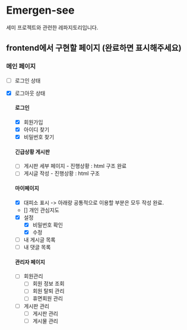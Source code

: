 # Emergen-see

세미 프로젝트와 관련한 레파지토리입니다.

## frontend에서 구현할 페이지 (완료하면 표시해주세요)

### 메인 페이지
- [ ] 로그인 상태
- [x] 로그아웃 상태

  #### 로그인
  - [x] 회원가입
  - [x] 아이디 찾기
  - [x] 비밀번호 찾기

  #### 긴급상황 게시판
  - [ ] 게시판 세부 페이지 - 진행상황 : html 구조 완료
  - [ ] 게시글 작성 - 진행상황 : html 구조

  #### 마이페이지
  - [X] 대피소 표시 -> 아래랑 공통적으로 이용할 부분은 모두 작성 완료.
  - [] 개인 관심지도
  - [x] 설정
    - [x] 비밀번호 확인
    - [x] 수정
  - [ ] 내 게시글 목록
  - [ ] 내 댓글 목록

  #### 관리자 페이지
  - [ ] 회원관리
    - [ ] 회원 정보 조회
    - [ ] 회원 탈퇴 관리
    - [ ] 휴면회원 관리
  - [ ] 게시판 관리
    - [ ] 게시판 관리
    - [ ] 게시물 관리
